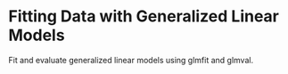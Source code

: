 # **Fitting Data with Generalized Linear Models**

Fit and evaluate generalized linear models using glmfit and glmval.
